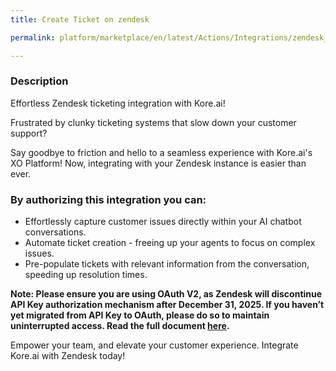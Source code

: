 ```yaml
---
title: Create Ticket on zendesk

permalink: platform/marketplace/en/latest/Actions/Integrations/zendesk_createATicket

---
```

<base target="_blank">

### Description

Effortless Zendesk ticketing integration with Kore.ai!

Frustrated by clunky ticketing systems that slow down your customer support?

Say goodbye to friction and hello to a seamless experience with Kore.ai's XO Platform! Now, integrating with your Zendesk instance is easier than ever.

### By authorizing this integration you can:
- Effortlessly capture customer issues directly within your AI chatbot conversations.
- Automate ticket creation - freeing up your agents to focus on complex issues.
- Pre-populate tickets with relevant information from the conversation, speeding up resolution times.

**Note: Please ensure you are using OAuth V2, as Zendesk will discontinue API Key authorization mechanism after December 31, 2025. If you haven’t yet migrated from API Key to OAuth, please do so to maintain uninterrupted access. Read the full document [here](https://support.zendesk.com/hc/en-us/articles/7386291855386-Announcing-the-deprecation-of-password-access-for-APIs).**

Empower your team, and elevate your customer experience. Integrate Kore.ai with Zendesk today!
